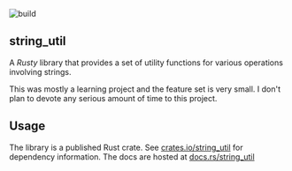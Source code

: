 ![build](https://github.com/abdulwahabO/string-util/workflows/build/badge.svg)

## string_util

A _Rusty_ library that provides a set of utility functions for various operations involving strings.

This was mostly a learning project and the feature set is very small. I don't plan to devote any serious amount of time to this project. 

## Usage

The library is a published Rust crate. See [crates.io/string_util](https://crates.io/crates/string_util) for dependency information. The docs are hosted at [docs.rs/string_util](https://docs.rs/string_util/0.1.0/string_util/)


